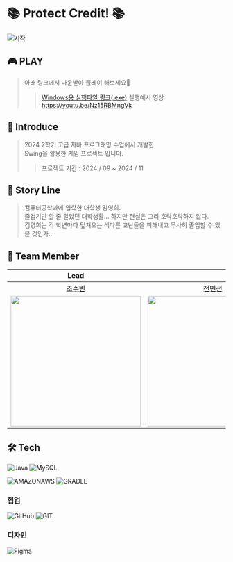 # 📚 Protect Credit! 📚

![시작](https://github.com/user-attachments/assets/9be43f99-1970-4e9f-93b7-2ad41a6246f9)

## 🎮 PLAY

> 아래 링크에서 다운받아 플레이 해보세요🌟</br>
> > [Windows용 실행파일 링크(.exe)](https://github.com/s0obang/APJ_protectCredit/releases/tag/v1.0.0)
> 실행예시 영상</br>
> > https://youtu.be/Nz15RBMngVk

## 📖 Introduce

> 2024 2학기 고급 자바 프로그래밍 수업에서 개발한 <br>
> Swing을 활용한 게임 프로젝트 입니다. </br>
> > 프로젝트 기간 : 2024 / 09 ~ 2024 / 11

## 📓 Story Line

> 컴퓨터공학과에 입학한 대학생 김영희. <br>
> 즐겁기만 할 줄 알았던 대학생활... 하지만 현실은 그리 호락호락하지 않다.<br>
> 김영희는 각 학년마다 덮쳐오는 색다른 고난들을 피해내고 무사히 졸업할 수 있을 것인가..<br>

## 📒 Team Member

|                                  Lead                                   |                                                                          |                                                                             |                                                                           |                                                                                
|:-----------------------------------------------------------------------:|:------------------------------------------------------------------------:|:---------------------------------------------------------------------------:|:-------------------------------------------------------------------------:|
|                    [조수빈](https://github.com/s0obang)                    |                    [전민선](https://github.com/mminnn28)                    |                    [김채연](https://github.com/chaeyeon089)                    |                    [김주영](https://github.com/wndud5245)                    |                                         
| <img src="https://avatars.githubusercontent.com/s0obang" width="300" /> | <img src="https://avatars.githubusercontent.com/mminnn28" width="300" /> | <img src="https://avatars.githubusercontent.com/chaeyeon089" width="300" /> | <img src="https://avatars.githubusercontent.com/wndud5245" width="300" /> |

## 🛠️ Tech

![Java](https://img.shields.io/badge/java-007396?style=for-the-badge&logo=java&logoColor=white)
![MySQL](https://img.shields.io/badge/mysql-4479A1.svg?style=for-the-badge&logo=mysql&logoColor=white)

![AMAZONAWS](https://img.shields.io/badge/amazonaws-232F3E?style=for-the-badge&logo=amazonaws&logoColor=white)
![GRADLE](https://img.shields.io/badge/gradle-02303A?style=for-the-badge&logo=gradle&logoColor=white")

### 협업

![GitHub](https://img.shields.io/badge/github-%23121011.svg?style=for-the-badge&logo=github&logoColor=white)
![GIT](https://img.shields.io/badge/git-F05032?style=for-the-badge&logo=git&logoColor=white)

### 디자인

![Figma](https://img.shields.io/badge/figma-%23F24E1E.svg?style=for-the-badge&logo=figma&logoColor=white)
